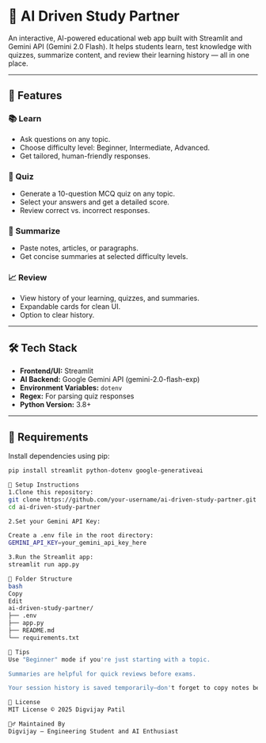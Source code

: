 # 🤖 AI Driven Study Partner

An interactive, AI-powered educational web app built with Streamlit and Gemini API (Gemini 2.0 Flash). It helps students learn, test knowledge with quizzes, summarize content, and review their learning history — all in one place.

---

## 🚀 Features

### 📚 Learn
- Ask questions on any topic.
- Choose difficulty level: Beginner, Intermediate, Advanced.
- Get tailored, human-friendly responses.

### 🧩 Quiz
- Generate a 10-question MCQ quiz on any topic.
- Select your answers and get a detailed score.
- Review correct vs. incorrect responses.

### 📝 Summarize
- Paste notes, articles, or paragraphs.
- Get concise summaries at selected difficulty levels.

### 📈 Review
- View history of your learning, quizzes, and summaries.
- Expandable cards for clean UI.
- Option to clear history.

---

## 🛠️ Tech Stack

- **Frontend/UI:** Streamlit
- **AI Backend:** Google Gemini API (gemini-2.0-flash-exp)
- **Environment Variables:** `dotenv`
- **Regex:** For parsing quiz responses
- **Python Version:** 3.8+

---

## 🧩 Requirements

Install dependencies using pip:

```bash
pip install streamlit python-dotenv google-generativeai

🔐 Setup Instructions
1.Clone this repository:
git clone https://github.com/your-username/ai-driven-study-partner.git
cd ai-driven-study-partner

2.Set your Gemini API Key:

Create a .env file in the root directory:
GEMINI_API_KEY=your_gemini_api_key_here

3.Run the Streamlit app:
streamlit run app.py

📁 Folder Structure
bash
Copy
Edit
ai-driven-study-partner/
├── .env
├── app.py
├── README.md
└── requirements.txt

🧠 Tips
Use "Beginner" mode if you're just starting with a topic.

Summaries are helpful for quick reviews before exams.

Your session history is saved temporarily—don't forget to copy notes before you leave.

📜 License
MIT License © 2025 Digvijay Patil

🙋‍♂️ Maintained By
Digvijay – Engineering Student and AI Enthusiast

